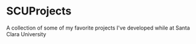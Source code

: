 # SCUProjects
A collection of some of my favorite projects I've developed while at Santa Clara University
